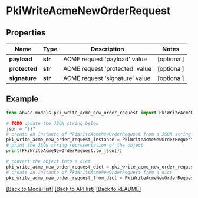 # PkiWriteAcmeNewOrderRequest


## Properties

Name | Type | Description | Notes
------------ | ------------- | ------------- | -------------
**payload** | **str** | ACME request &#39;payload&#39; value | [optional] 
**protected** | **str** | ACME request &#39;protected&#39; value | [optional] 
**signature** | **str** | ACME request &#39;signature&#39; value | [optional] 

## Example

```python
from ahvac.models.pki_write_acme_new_order_request import PkiWriteAcmeNewOrderRequest

# TODO update the JSON string below
json = "{}"
# create an instance of PkiWriteAcmeNewOrderRequest from a JSON string
pki_write_acme_new_order_request_instance = PkiWriteAcmeNewOrderRequest.from_json(json)
# print the JSON string representation of the object
print(PkiWriteAcmeNewOrderRequest.to_json())

# convert the object into a dict
pki_write_acme_new_order_request_dict = pki_write_acme_new_order_request_instance.to_dict()
# create an instance of PkiWriteAcmeNewOrderRequest from a dict
pki_write_acme_new_order_request_from_dict = PkiWriteAcmeNewOrderRequest.from_dict(pki_write_acme_new_order_request_dict)
```
[[Back to Model list]](../README.md#documentation-for-models) [[Back to API list]](../README.md#documentation-for-api-endpoints) [[Back to README]](../README.md)


